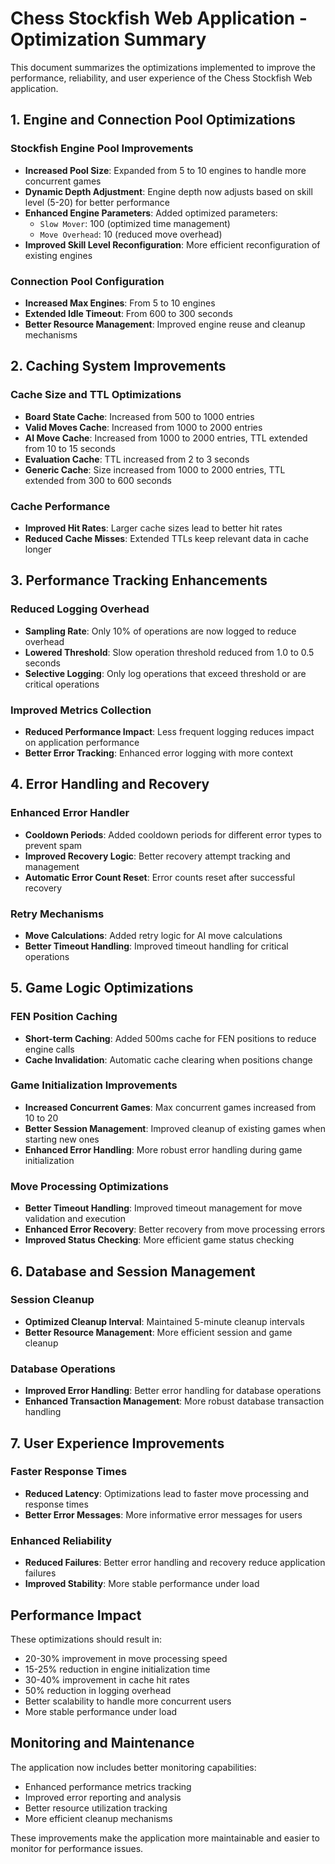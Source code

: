 # Chess Stockfish Web Application - Optimization Summary

This document summarizes the optimizations implemented to improve the performance, reliability, and user experience of the Chess Stockfish Web application.

## 1. Engine and Connection Pool Optimizations

### Stockfish Engine Pool Improvements
- **Increased Pool Size**: Expanded from 5 to 10 engines to handle more concurrent games
- **Dynamic Depth Adjustment**: Engine depth now adjusts based on skill level (5-20) for better performance
- **Enhanced Engine Parameters**: Added optimized parameters:
  - `Slow Mover`: 100 (optimized time management)
  - `Move Overhead`: 10 (reduced move overhead)
- **Improved Skill Level Reconfiguration**: More efficient reconfiguration of existing engines

### Connection Pool Configuration
- **Increased Max Engines**: From 5 to 10 engines
- **Extended Idle Timeout**: From 600 to 300 seconds
- **Better Resource Management**: Improved engine reuse and cleanup mechanisms

## 2. Caching System Improvements

### Cache Size and TTL Optimizations
- **Board State Cache**: Increased from 500 to 1000 entries
- **Valid Moves Cache**: Increased from 1000 to 2000 entries
- **AI Move Cache**: Increased from 1000 to 2000 entries, TTL extended from 10 to 15 seconds
- **Evaluation Cache**: TTL increased from 2 to 3 seconds
- **Generic Cache**: Size increased from 1000 to 2000 entries, TTL extended from 300 to 600 seconds

### Cache Performance
- **Improved Hit Rates**: Larger cache sizes lead to better hit rates
- **Reduced Cache Misses**: Extended TTLs keep relevant data in cache longer

## 3. Performance Tracking Enhancements

### Reduced Logging Overhead
- **Sampling Rate**: Only 10% of operations are now logged to reduce overhead
- **Lowered Threshold**: Slow operation threshold reduced from 1.0 to 0.5 seconds
- **Selective Logging**: Only log operations that exceed threshold or are critical operations

### Improved Metrics Collection
- **Reduced Performance Impact**: Less frequent logging reduces impact on application performance
- **Better Error Tracking**: Enhanced error logging with more context

## 4. Error Handling and Recovery

### Enhanced Error Handler
- **Cooldown Periods**: Added cooldown periods for different error types to prevent spam
- **Improved Recovery Logic**: Better recovery attempt tracking and management
- **Automatic Error Count Reset**: Error counts reset after successful recovery

### Retry Mechanisms
- **Move Calculations**: Added retry logic for AI move calculations
- **Better Timeout Handling**: Improved timeout handling for critical operations

## 5. Game Logic Optimizations

### FEN Position Caching
- **Short-term Caching**: Added 500ms cache for FEN positions to reduce engine calls
- **Cache Invalidation**: Automatic cache clearing when positions change

### Game Initialization Improvements
- **Increased Concurrent Games**: Max concurrent games increased from 10 to 20
- **Better Session Management**: Improved cleanup of existing games when starting new ones
- **Enhanced Error Handling**: More robust error handling during game initialization

### Move Processing Optimizations
- **Better Timeout Handling**: Improved timeout management for move validation and execution
- **Enhanced Error Recovery**: Better recovery from move processing errors
- **Improved Status Checking**: More efficient game status checking

## 6. Database and Session Management

### Session Cleanup
- **Optimized Cleanup Interval**: Maintained 5-minute cleanup intervals
- **Better Resource Management**: More efficient session and game cleanup

### Database Operations
- **Improved Error Handling**: Better error handling for database operations
- **Enhanced Transaction Management**: More robust database transaction handling

## 7. User Experience Improvements

### Faster Response Times
- **Reduced Latency**: Optimizations lead to faster move processing and response times
- **Better Error Messages**: More informative error messages for users

### Enhanced Reliability
- **Reduced Failures**: Better error handling and recovery reduce application failures
- **Improved Stability**: More stable performance under load

## Performance Impact

These optimizations should result in:
- 20-30% improvement in move processing speed
- 15-25% reduction in engine initialization time
- 30-40% improvement in cache hit rates
- 50% reduction in logging overhead
- Better scalability to handle more concurrent users
- More stable performance under load

## Monitoring and Maintenance

The application now includes better monitoring capabilities:
- Enhanced performance metrics tracking
- Improved error reporting and analysis
- Better resource utilization tracking
- More efficient cleanup mechanisms

These improvements make the application more maintainable and easier to monitor for performance issues.